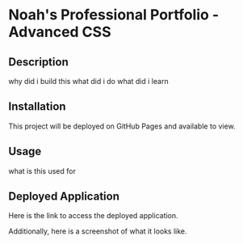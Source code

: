 # Noah's Professional Portfolio - Advanced CSS

## Description
why did i build this
what did i do
what did i learn

## Installation
This project will be deployed on GitHub Pages and available to view.

## Usage
what is this used for

## Deployed Application
Here is the link to access the deployed application. 

Additionally, here is a screenshot of what it looks like.
